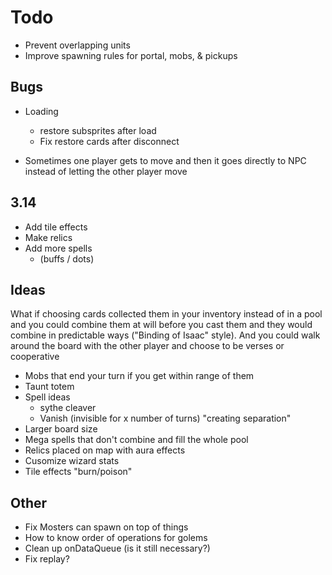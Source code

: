 # Todo
- Prevent overlapping units
- Improve spawning rules for portal, mobs, & pickups

## Bugs
- Loading
  - restore subsprites after load
  - Fix restore cards after disconnect

- Sometimes one player gets to move and then it goes directly to NPC instead of letting the other player move

## 3.14

- Add tile effects
- Make relics
- Add more spells
  - (buffs / dots)

## Ideas

What if choosing cards collected them in your inventory instead of in a pool and you could combine them at will before you cast them and they would combine in predictable ways ("Binding of Isaac" style). And you could walk around the board with the other player and choose to be verses or cooperative

- Mobs that end your turn if you get within range of them
- Taunt totem
- Spell ideas
  - sythe cleaver
  - Vanish (invisible for x number of turns) "creating separation"
- Larger board size
- Mega spells that don't combine and fill the whole pool
- Relics placed on map with aura effects
- Cusomize wizard stats
- Tile effects "burn/poison"

## Other

- Fix Mosters can spawn on top of things
- How to know order of operations for golems
- Clean up onDataQueue (is it still necessary?)
- Fix replay?
